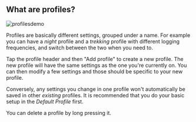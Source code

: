 ## What are profiles?

![profilesdemo](images/19profiles.gif)

Profiles are basically different settings, grouped under a name. For example you can have a *night* profile and a *trekking* profile with different logging frequencies, and switch between the two when you need to.

Tap the profile header and then "Add profile" to create a new profile. The new profile will have the same settings as the one you're currently on.  You can then modify a few settings and those should be specific to your new profile.

Conversely, any settings you change in one profile won't automatically be saved in other *existing* profiles.  It is recommended that you do your basic setup in the *Default Profile* first.  

You can delete a profile by long pressing it.